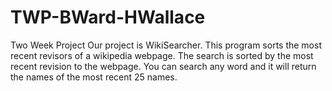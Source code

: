 # TWP-BWard-HWallace
Two Week Project
Our project is WikiSearcher. This program sorts the most recent revisors of a wikipedia webpage. The search is sorted by the most recent revision to the webpage. You can search any word and it will return the names of the most recent 25 names.
